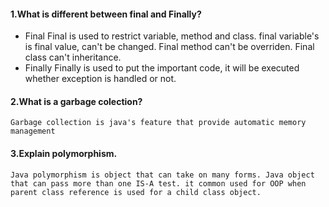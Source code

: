 #### 1.What is different between final and Finally?

  - Final
      Final is used to restrict variable, method and class. final variable's is final value, can't be changed. Final method can't be overriden. Final class can't inheritance.
  - Finally
      Finally is used to put the important code, it will be executed whether exception is handled or not.

#### 2.What is a garbage colection?

    Garbage collection is java's feature that provide automatic memory management

#### 3.Explain polymorphism.

    Java polymorphism is object that can take on many forms. Java object that can pass more than one IS-A test. it common used for OOP when parent class reference is used for a child class object.
